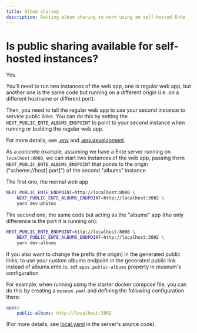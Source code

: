 ```yaml
---
title: Album sharing
description: Getting album sharing to work using an self-hosted Ente
---
```


# Is public sharing available for self-hosted instances?

Yes.

You'll need to run two instances of the web app, one is regular web app, but
another one is the same code but running on a different origin (i.e. on a
different hostname or different port).

Then, you need to tell the regular web app to use your second instance to
service public links. You can do this by setting the
`NEXT_PUBLIC_ENTE_ALBUMS_ENDPOINT` to point to your second instance when running
or building the regular web app.

For more details, see
[.env](https://github.com/ente-io/ente/blob/main/web/apps/photos/.env) and
[.env.development](https://github.com/ente-io/ente/blob/main/web/apps/photos/.env.development).

As a concrete example, assuming we have a Ente server running on
`localhost:8080`, we can start two instances of the web app, passing them
`NEXT_PUBLIC_ENTE_ALBUMS_ENDPOINT` that points to the origin
("scheme://host[:port]") of the second "albums" instance.

The first one, the normal web app

```sh
NEXT_PUBLIC_ENTE_ENDPOINT=http://localhost:8080 \
    NEXT_PUBLIC_ENTE_ALBUMS_ENDPOINT=http://localhost:3002 \
    yarn dev:photos
```

The second one, the same code but acting as the "albums" app (the only
difference is the port it is running on):

```sh
NEXT_PUBLIC_ENTE_ENDPOINT=http://localhost:8080 \
    NEXT_PUBLIC_ENTE_ALBUMS_ENDPOINT=http://localhost:3002 \
    yarn dev:albums
```

If you also want to change the prefix (the origin) in the generated public
links, to use your custom albums endpoint in the generated public link instead
of albums.ente.io, set `apps.public-albums` property in museum's configuration

For example, when running using the starter docker compose file, you can do this
by creating a `museum.yaml` and defining the following configuration there:

```yaml
apps:
    public-albums: http://localhost:3002
```

(For more details, see
[local.yaml](https://github.com/ente-io/ente/blob/main/server/configurations/local.yaml)
in the server's source code).

